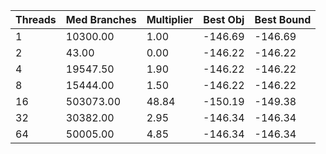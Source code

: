 |Threads | Med Branches | Multiplier | Best Obj | Best Bound |
| - | - | - | - | - |
|1|10300.00|1.00|-146.69|-146.69|
|2|43.00|0.00|-146.22|-146.22|
|4|19547.50|1.90|-146.22|-146.22|
|8|15444.00|1.50|-146.22|-146.22|
|16|503073.00|48.84|-150.19|-149.38|
|32|30382.00|2.95|-146.34|-146.34|
|64|50005.00|4.85|-146.34|-146.34|
